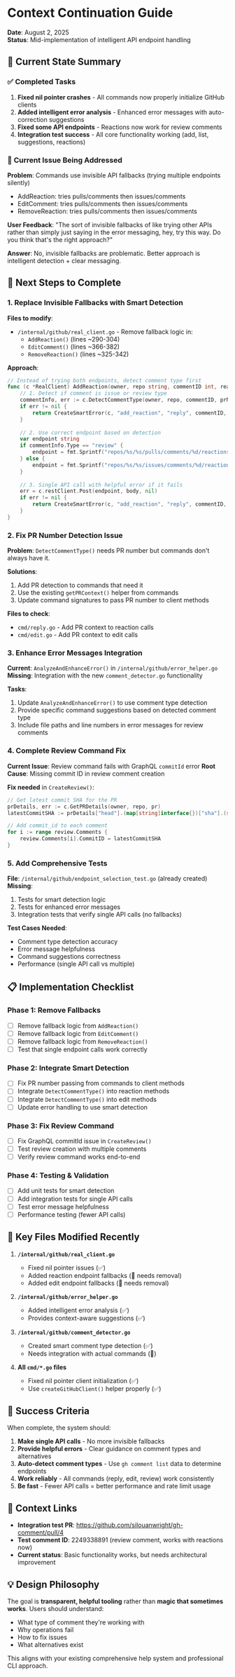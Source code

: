 # Context Continuation Guide
**Date**: August 2, 2025  
**Status**: Mid-implementation of intelligent API endpoint handling

## 🎯 Current State Summary

### ✅ **Completed Tasks**
1. **Fixed nil pointer crashes** - All commands now properly initialize GitHub clients
2. **Added intelligent error analysis** - Enhanced error messages with auto-correction suggestions
3. **Fixed some API endpoints** - Reactions now work for review comments
4. **Integration test success** - All core functionality working (add, list, suggestions, reactions)

### 🚧 **Current Issue Being Addressed**
**Problem**: Commands use invisible API fallbacks (trying multiple endpoints silently)
- AddReaction: tries pulls/comments then issues/comments 
- EditComment: tries pulls/comments then issues/comments
- RemoveReaction: tries pulls/comments then issues/comments

**User Feedback**: "The sort of invisible fallbacks of like trying other APIs rather than simply just saying in the error messaging, hey, try this way. Do you think that's the right approach?"

**Answer**: No, invisible fallbacks are problematic. Better approach is intelligent detection + clear messaging.

## 🎯 **Next Steps to Complete**

### **1. Replace Invisible Fallbacks with Smart Detection**

**Files to modify**:
- `/internal/github/real_client.go` - Remove fallback logic in:
  - `AddReaction()` (lines ~290-304)
  - `EditComment()` (lines ~366-382) 
  - `RemoveReaction()` (lines ~325-342)

**Approach**:
```go
// Instead of trying both endpoints, detect comment type first
func (c *RealClient) AddReaction(owner, repo string, commentID int, reaction string) error {
    // 1. Detect if comment is issue or review type
    commentInfo, err := c.DetectCommentType(owner, repo, commentID, prNumber)
    if err != nil {
        return CreateSmartError(c, "add_reaction", "reply", commentID, prNumber, err)
    }
    
    // 2. Use correct endpoint based on detection
    var endpoint string
    if commentInfo.Type == "review" {
        endpoint = fmt.Sprintf("repos/%s/%s/pulls/comments/%d/reactions", owner, repo, commentID)
    } else {
        endpoint = fmt.Sprintf("repos/%s/%s/issues/comments/%d/reactions", owner, repo, commentID)
    }
    
    // 3. Single API call with helpful error if it fails
    err = c.restClient.Post(endpoint, body, nil)
    if err != nil {
        return CreateSmartError(c, "add_reaction", "reply", commentID, prNumber, err)
    }
}
```

### **2. Fix PR Number Detection Issue**

**Problem**: `DetectCommentType()` needs PR number but commands don't always have it.

**Solutions**:
1. Add PR detection to commands that need it
2. Use the existing `getPRContext()` helper from commands
3. Update command signatures to pass PR number to client methods

**Files to check**:
- `cmd/reply.go` - Add PR context to reaction calls
- `cmd/edit.go` - Add PR context to edit calls

### **3. Enhance Error Messages Integration**

**Current**: `AnalyzeAndEnhanceError()` in `/internal/github/error_helper.go`
**Missing**: Integration with the new `comment_detector.go` functionality

**Tasks**:
1. Update `AnalyzeAndEnhanceError()` to use comment type detection
2. Provide specific command suggestions based on detected comment type
3. Include file paths and line numbers in error messages for review comments

### **4. Complete Review Command Fix**

**Current Issue**: Review command fails with GraphQL `commitId` error
**Root Cause**: Missing commit ID in review comment creation

**Fix needed** in `CreateReview()`:
```go
// Get latest commit SHA for the PR
prDetails, err := c.GetPRDetails(owner, repo, pr)
latestCommitSHA := prDetails["head"].(map[string]interface{})["sha"].(string)

// Add commit_id to each comment
for i := range review.Comments {
    review.Comments[i].CommitID = latestCommitSHA
}
```

### **5. Add Comprehensive Tests**

**File**: `/internal/github/endpoint_selection_test.go` (already created)
**Missing**:
1. Tests for smart detection logic
2. Tests for enhanced error messages
3. Integration tests that verify single API calls (no fallbacks)

**Test Cases Needed**:
- Comment type detection accuracy
- Error message helpfulness
- Command suggestions correctness
- Performance (single API call vs multiple)

## 📋 **Implementation Checklist**

### **Phase 1: Remove Fallbacks** 
- [ ] Remove fallback logic from `AddReaction()`
- [ ] Remove fallback logic from `EditComment()`  
- [ ] Remove fallback logic from `RemoveReaction()`
- [ ] Test that single endpoint calls work correctly

### **Phase 2: Integrate Smart Detection**
- [ ] Fix PR number passing from commands to client methods
- [ ] Integrate `DetectCommentType()` into reaction methods
- [ ] Integrate `DetectCommentType()` into edit methods
- [ ] Update error handling to use smart detection

### **Phase 3: Fix Review Command**
- [ ] Fix GraphQL commitId issue in `CreateReview()`
- [ ] Test review creation with multiple comments
- [ ] Verify review command works end-to-end

### **Phase 4: Testing & Validation**
- [ ] Add unit tests for smart detection
- [ ] Add integration tests for single API calls
- [ ] Test error message helpfulness
- [ ] Performance testing (fewer API calls)

## 🚨 **Key Files Modified Recently**

1. **`/internal/github/real_client.go`**
   - Fixed nil pointer issues (✅)
   - Added reaction endpoint fallbacks (🚧 needs removal)
   - Added edit endpoint fallbacks (🚧 needs removal)

2. **`/internal/github/error_helper.go`** 
   - Added intelligent error analysis (✅)
   - Provides context-aware suggestions (✅)

3. **`/internal/github/comment_detector.go`**
   - Created smart comment type detection (✅)
   - Needs integration with actual commands (🚧)

4. **All `cmd/*.go` files**
   - Fixed nil pointer client initialization (✅)
   - Use `createGitHubClient()` helper properly (✅)

## 🎯 **Success Criteria**

When complete, the system should:
1. **Make single API calls** - No more invisible fallbacks
2. **Provide helpful errors** - Clear guidance on comment types and alternatives
3. **Auto-detect comment types** - Use `gh comment list` data to determine endpoints
4. **Work reliably** - All commands (reply, edit, review) work consistently
5. **Be fast** - Fewer API calls = better performance and rate limit usage

## 🔗 **Context Links**

- **Integration test PR**: https://github.com/silouanwright/gh-comment/pull/4
- **Test comment ID**: 2249338891 (review comment, works with reactions now)
- **Current status**: Basic functionality works, but needs architectural improvement

## 💡 **Design Philosophy**

The goal is **transparent, helpful tooling** rather than **magic that sometimes works**. Users should understand:
- What type of comment they're working with
- Why operations fail
- How to fix issues
- What alternatives exist

This aligns with your existing comprehensive help system and professional CLI approach.